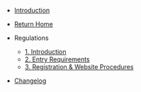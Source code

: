 - [Introduction](/#introduction)

- <a href="/" target="_self">Return Home</a>

- Regulations
    - [1. Introduction](regulations/intro.md)
    - [2. Entry Requirements](regulations/entryrequirements.md)
    - [3. Registration & Website Procedures](regulations/registration.md)

- [Changelog](changelog.md)

